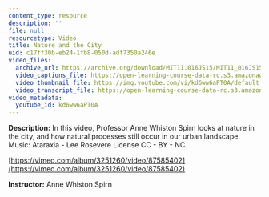 ```yaml
---
content_type: resource
description: ''
file: null
resourcetype: Video
title: Nature and the City
uid: c17ff30b-eb24-1fb8-050d-adf7350a246e
video_files:
  archive_url: https://archive.org/download/MIT11.016JS15/MIT11_016JS15_Nature_and_the_City_300k.mp4
  video_captions_file: https://open-learning-course-data-rc.s3.amazonaws.com/11-016j-the-once-and-future-city-spring-2015/f9582231b76a53898ce2e22d13480daa_kd6ww6aPT0A.vtt
  video_thumbnail_file: https://img.youtube.com/vi/kd6ww6aPT0A/default.jpg
  video_transcript_file: https://open-learning-course-data-rc.s3.amazonaws.com/11-016j-the-once-and-future-city-spring-2015/a1a6e982dd1c8ed1f34314b9240daede_kd6ww6aPT0A.pdf
video_metadata:
  youtube_id: kd6ww6aPT0A
---
```


**Description:** In this video, Professor Anne Whiston Spirn looks at nature in the city, and how natural processes still occur in our urban landscape. Music: Ataraxia - Lee Rosevere License CC - BY - NC.

[https://vimeo.com/album/3251260/video/87585402](https://vimeo.com/album/3251260/video/87585402)

**Instructor:** Anne Whiston Spirn